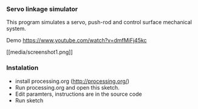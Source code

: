 ### Servo linkage simulator
This program simulates a servo, push-rod and control surface mechanical system. 

Demo https://www.youtube.com/watch?v=dmfMiFj45kc

[[media/screenshot1.png]]

### Instalation
 * install processing.org (http://processing.org/)
 * Run processing.org and open this sketch.
 * Edit paramters, instructions are in the source code
 * Run sketch
